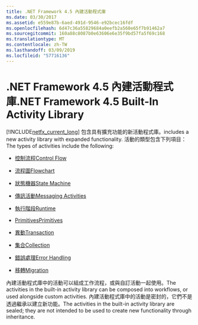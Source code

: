 ```yaml
---
title: .NET Framework 4.5 內建活動程式庫
ms.date: 03/30/2017
ms.assetid: e559e87b-6aed-491d-9546-e92bcec16fdf
ms.openlocfilehash: 6d47c36a55829684a0eefb2a560e65f7b91462a7
ms.sourcegitcommit: 160a88c8087b0e63606e6e35f9bd57fa5f69c168
ms.translationtype: MT
ms.contentlocale: zh-TW
ms.lasthandoff: 03/09/2019
ms.locfileid: "57716136"
---
```

# <a name="net-framework-45-built-in-activity-library"></a><span data-ttu-id="7f0c3-102">.NET Framework 4.5 內建活動程式庫</span><span class="sxs-lookup"><span data-stu-id="7f0c3-102">.NET Framework 4.5 Built-In Activity Library</span></span>

[!INCLUDE[netfx_current_long](../../../includes/netfx-current-long-md.md)] <span data-ttu-id="7f0c3-103">包含具有擴充功能的新活動程式庫。</span><span class="sxs-lookup"><span data-stu-id="7f0c3-103">includes a new activity library with expanded functionality.</span></span> <span data-ttu-id="7f0c3-104">活動的類型包含下列項目：</span><span class="sxs-lookup"><span data-stu-id="7f0c3-104">The types of activities include the following:</span></span>

- [<span data-ttu-id="7f0c3-105">控制流程</span><span class="sxs-lookup"><span data-stu-id="7f0c3-105">Control Flow</span></span>](control-flow-activities-in-wf.md)

- [<span data-ttu-id="7f0c3-106">流程圖</span><span class="sxs-lookup"><span data-stu-id="7f0c3-106">Flowchart</span></span>](flowchart-activities-in-wf.md)

- [<span data-ttu-id="7f0c3-107">狀態機器</span><span class="sxs-lookup"><span data-stu-id="7f0c3-107">State Machine</span></span>](state-machine-activities-in-wf.md)

- [<span data-ttu-id="7f0c3-108">傳訊活動</span><span class="sxs-lookup"><span data-stu-id="7f0c3-108">Messaging Activities</span></span>](../wcf/feature-details/messaging-activities.md)

- [<span data-ttu-id="7f0c3-109">執行階段</span><span class="sxs-lookup"><span data-stu-id="7f0c3-109">Runtime</span></span>](runtime-activities-in-wf.md)

- [<span data-ttu-id="7f0c3-110">Primitives</span><span class="sxs-lookup"><span data-stu-id="7f0c3-110">Primitives</span></span>](primitives-activities-in-wf.md)

- [<span data-ttu-id="7f0c3-111">異動</span><span class="sxs-lookup"><span data-stu-id="7f0c3-111">Transaction</span></span>](transaction-activities-in-wf.md)

- [<span data-ttu-id="7f0c3-112">集合</span><span class="sxs-lookup"><span data-stu-id="7f0c3-112">Collection</span></span>](collection-activities-in-wf.md)

- [<span data-ttu-id="7f0c3-113">錯誤處理</span><span class="sxs-lookup"><span data-stu-id="7f0c3-113">Error Handling</span></span>](error-handling-activities-in-wf.md)

- [<span data-ttu-id="7f0c3-114">移轉</span><span class="sxs-lookup"><span data-stu-id="7f0c3-114">Migration</span></span>](migration-activity-in-wf.md)

<span data-ttu-id="7f0c3-115">內建活動程式庫中的活動可以組成工作流程，或與自訂活動一起使用。</span><span class="sxs-lookup"><span data-stu-id="7f0c3-115">The activities in the built-in activity library can be composed into workflows, or used alongside custom activities.</span></span> <span data-ttu-id="7f0c3-116">內建活動程式庫中的活動是密封的，它們不是透過繼承以建立新功能。</span><span class="sxs-lookup"><span data-stu-id="7f0c3-116">The activities in the built-in activity library are sealed; they are not intended to be used to create new functionality through inheritance.</span></span>
